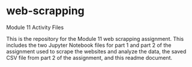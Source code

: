 # web-scrapping
Module 11 Activity Files


This is the repository for the Module 11 web scrapping assignment. This includes the two Jupyter Notebook files for part 1 and part 2 of the assignment used to scrape the websites and analyze the data, the saved CSV file from part 2 of the assignment, and this readme document. 
